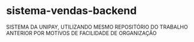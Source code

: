 ﻿# sistema-vendas-backend
SISTEMA DA UNIPAY, UTILIZANDO MESMO REPOSITÓRIO DO TRABALHO ANTERIOR POR MOTIVOS DE FACILIDADE DE ORGANIZAÇÃO
